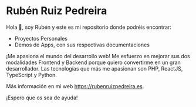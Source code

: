 # Rubén Ruiz Pedreira

Hola 👋, soy Rubén y este es mi repositorio donde podréis encontrar:
- Proyectos Personales
- Demos de Apps, con sus respectivas documentaciones

¡Me apasiona el mundo del desarrollo web! Me esfuerzo en mejorar sus dos modalidades Frontend y Backend porque quiero convertirme en un gran desarrollador. Las tecnologías que más me apasionan son PHP, ReactJS, TypeScript y Python.

Más información en mi web https://rubenruizpedreira.es.

¡Espero que os sea de ayuda!
